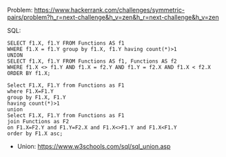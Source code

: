 Problem: https://www.hackerrank.com/challenges/symmetric-pairs/problem?h_r=next-challenge&h_v=zen&h_r=next-challenge&h_v=zen

SQL: 

```
SELECT f1.X, f1.Y FROM Functions AS f1 
WHERE f1.X = f1.Y group by f1.X, f1.Y having count(*)>1
UNION
SELECT f1.X, f1.Y FROM Functions AS f1, Functions AS f2
WHERE f1.X <> f1.Y AND f1.X = f2.Y AND f1.Y = f2.X AND f1.X < f2.X
ORDER BY f1.X;
```

```
Select F1.X, F1.Y from Functions as F1 
where F1.X=F1.Y 
group by F1.X, F1.Y
having count(*)>1
union
Select F1.X, F1.Y from Functions as F1 
join Functions as F2
on F1.X=F2.Y and F1.Y=F2.X and F1.X<>F1.Y and F1.X<F1.Y
order by F1.X asc; 
```


- Union: https://www.w3schools.com/sql/sql_union.asp

